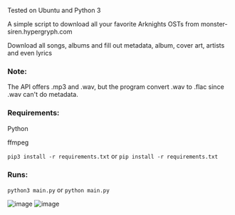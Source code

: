 Tested on Ubuntu and Python 3


A simple script to download all your favorite Arknights OSTs from monster-siren.hypergryph.com

Download all songs, albums and fill out metadata, album, cover art, artists and even lyrics

### Note:

The API offers .mp3 and .wav, but the program convert .wav to .flac since .wav can't do metadata.

### Requirements:

Python

ffmpeg

```pip3 install -r requirements.txt``` or ```pip install -r requirements.txt```

### Runs:

```python3 main.py``` or ```python main.py```


![image](https://user-images.githubusercontent.com/80285371/207703442-a96488bc-5642-4d7b-92da-f0ac976e944b.png)
![image](https://user-images.githubusercontent.com/80285371/207703484-2271b5a1-7928-401d-9bed-a5e4feeec4d0.png)
